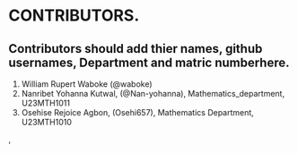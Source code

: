 # CONTRIBUTORS.
## Contributors should add thier names, github usernames, Department and matric numberhere.
<ol>
<li>William Rupert Waboke (@waboke)
<li>Nanribet Yohanna Kutwal, (@Nan-yohanna), Mathematics_department, U23MTH1011</li>
  <li>Osehise Rejoice Agbon, (Osehi657), Mathematics Department, U23MTH1010</li>  
</ol>
,
